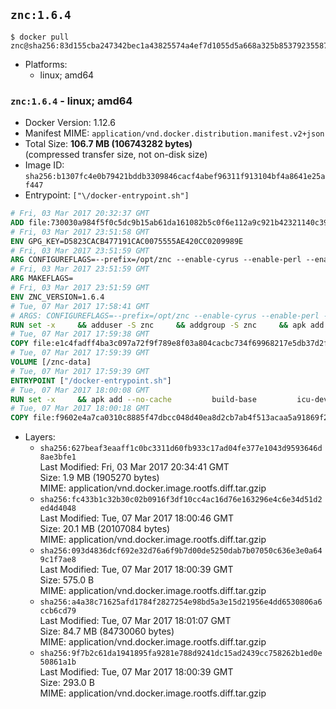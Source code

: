 ## `znc:1.6.4`

```console
$ docker pull znc@sha256:83d155cba247342bec1a43825574a4ef7d1055d5a668a325b85379235587a42b
```

-	Platforms:
	-	linux; amd64

### `znc:1.6.4` - linux; amd64

-	Docker Version: 1.12.6
-	Manifest MIME: `application/vnd.docker.distribution.manifest.v2+json`
-	Total Size: **106.7 MB (106743282 bytes)**  
	(compressed transfer size, not on-disk size)
-	Image ID: `sha256:b1307fc4e0b79421bddb3309846cacf4abef96311f913104bf4a8641e25af447`
-	Entrypoint: `["\/docker-entrypoint.sh"]`

```dockerfile
# Fri, 03 Mar 2017 20:32:37 GMT
ADD file:730030a984f5f0c5dc9b15ab61da161082b5c0f6e112a9c921b42321140c3927 in / 
# Fri, 03 Mar 2017 23:51:58 GMT
ENV GPG_KEY=D5823CACB477191CAC0075555AE420CC0209989E
# Fri, 03 Mar 2017 23:51:59 GMT
ARG CONFIGUREFLAGS=--prefix=/opt/znc --enable-cyrus --enable-perl --enable-python --disable-ipv6
# Fri, 03 Mar 2017 23:51:59 GMT
ARG MAKEFLAGS=
# Fri, 03 Mar 2017 23:51:59 GMT
ENV ZNC_VERSION=1.6.4
# Tue, 07 Mar 2017 17:58:41 GMT
# ARGS: CONFIGUREFLAGS=--prefix=/opt/znc --enable-cyrus --enable-perl --enable-python --disable-ipv6 MAKEFLAGS=
RUN set -x     && adduser -S znc     && addgroup -S znc     && apk add --no-cache --virtual runtime-dependencies         ca-certificates         cyrus-sasl         icu         su-exec         tini     && apk add --no-cache --virtual build-dependencies         build-base         curl         cyrus-sasl-dev         gnupg         icu-dev         libressl-dev         perl-dev         python3-dev     && mkdir /znc-src && cd /znc-src     && curl -fsSL "http://znc.in/releases/archive/znc-${ZNC_VERSION}.tar.gz" -o znc.tgz     && curl -fsSL "http://znc.in/releases/archive/znc-${ZNC_VERSION}.tar.gz.sig" -o znc.tgz.sig     && export GNUPGHOME="$(mktemp -d)"     && gpg --keyserver ha.pool.sks-keyservers.net --recv-keys "${GPG_KEY}"     && gpg --batch --verify znc.tgz.sig znc.tgz     && rm -rf "$GNUPGHOME"     && tar -zxf znc.tgz --strip-components=1     && mkdir build && cd build     && ../configure ${CONFIGUREFLAGS}     && make $MAKEFLAGS     && make install     && apk del build-dependencies     && cd / && rm -rf /znc-src
# Tue, 07 Mar 2017 17:59:38 GMT
COPY file:e1c4fadff4ba3c097a72f9f789e8f03a804cacbc734f69968217e5db37d2f909 in / 
# Tue, 07 Mar 2017 17:59:39 GMT
VOLUME [/znc-data]
# Tue, 07 Mar 2017 17:59:39 GMT
ENTRYPOINT ["/docker-entrypoint.sh"]
# Tue, 07 Mar 2017 18:00:08 GMT
RUN set -x     && apk add --no-cache         build-base         icu-dev         libressl-dev         perl         python3
# Tue, 07 Mar 2017 18:00:18 GMT
COPY file:f9602e4a7ca0310c8885f47dbcc048d40ea8d2cb7ab4f513acaa5a91869f2e08 in / 
```

-	Layers:
	-	`sha256:627beaf3eaaff1c0bc3311d60fb933c17ad04fe377e1043d9593646d8ae3bfe1`  
		Last Modified: Fri, 03 Mar 2017 20:34:41 GMT  
		Size: 1.9 MB (1905270 bytes)  
		MIME: application/vnd.docker.image.rootfs.diff.tar.gzip
	-	`sha256:fc433b1c32b30c02b0916f3df10cc4ac16d76e163296e4c6e34d51d2ed4d4048`  
		Last Modified: Tue, 07 Mar 2017 18:00:46 GMT  
		Size: 20.1 MB (20107084 bytes)  
		MIME: application/vnd.docker.image.rootfs.diff.tar.gzip
	-	`sha256:093d4836dcf692e32d76a6f9b7d00de5250dab7b07050c636e3e0a649c1f7ae8`  
		Last Modified: Tue, 07 Mar 2017 18:00:39 GMT  
		Size: 575.0 B  
		MIME: application/vnd.docker.image.rootfs.diff.tar.gzip
	-	`sha256:a4a38c71625afd1784f2827254e98bd5a3e15d21956e4dd6530806a6ccb6cd79`  
		Last Modified: Tue, 07 Mar 2017 18:01:07 GMT  
		Size: 84.7 MB (84730060 bytes)  
		MIME: application/vnd.docker.image.rootfs.diff.tar.gzip
	-	`sha256:9f7b2c61da1941895fa9281e788d9241dc15ad2439cc758262b1ed0e50861a1b`  
		Last Modified: Tue, 07 Mar 2017 18:00:39 GMT  
		Size: 293.0 B  
		MIME: application/vnd.docker.image.rootfs.diff.tar.gzip

